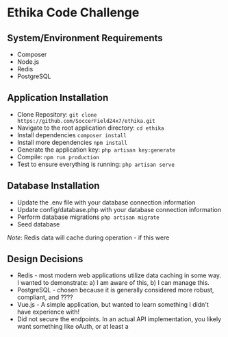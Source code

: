 # Ethika Code Challenge

## System/Environment Requirements
* Composer
* Node.js
* Redis
* PostgreSQL

## Application Installation

* Clone Repository:  `git clone https://github.com/SoccerField24x7/ethika.git`
* Navigate to the root application directory: `cd ethika`
* Install dependencies `composer install`
* Install more dependencies `npm install`
* Generate the application key:  `php artisan key:generate`
* Compile: `npm run production`
* Test to ensure everything is running: `php artisan serve`

## Database Installation

* Update the .env file with your database connection information
* Update config/database.php with your database connection information
* Perform database migrations `php artisan migrate`
* Seed database

_Note_: Redis data will cache during operation - if this were 


## Design Decisions

* Redis - most modern web applications utilize data caching in some way. I wanted to demonstrate: a) I am aware of this, b) I can manage this.
* PostgreSQL - chosen because it is generally considered more robust, compliant, and ????
* Vue.js - A simple application, but wanted to learn something I didn't have experience with!
* Did not secure the endpoints.  In an actual API implementation, you likely want something like oAuth, or at least a
